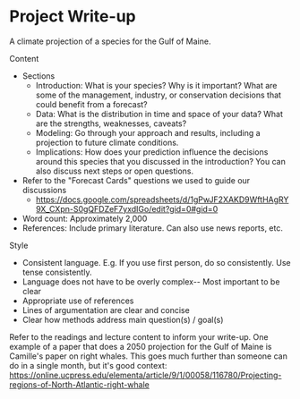 # Project Write-up

A climate projection of a species for the Gulf of Maine.

Content
 - Sections
   - Introduction: What is your species? Why is it important? What are some of the management, industry, or conservation decisions that could benefit from a forecast?
   - Data: What is the distribution in time and space of your data? What are the strengths, weaknesses, caveats?
   - Modeling: Go through your approach and results, including a projection to future climate conditions.
   - Implications: How does your prediction influence the decisions around this species that you discussed in the introduction? You can also discuss next steps or open questions.
 - Refer to the "Forecast Cards" questions we used to guide our discussions
   - https://docs.google.com/spreadsheets/d/1gPwJF2XAKD9WftHAgRY9X_CXpn-S0gQFDZeF7yxdIGo/edit?gid=0#gid=0
 - Word count: Approximately 2,000
 - References: Include primary literature. Can also use news reports, etc.
   
Style
   - Consistent language. E.g. If you use first person, do so consistently. Use tense consistently.
   - Language does not have to be overly complex-- Most important to be clear
   - Appropriate use of references
   - Lines of argumentation are clear and concise
   - Clear how methods address main question(s) / goal(s)

Refer to the readings and lecture content to inform your write-up. One example of a paper that does a 2050 projection for the Gulf of Maine is Camille's paper on right whales. This goes much further than someone can do in a single month, but it's good context: https://online.ucpress.edu/elementa/article/9/1/00058/116780/Projecting-regions-of-North-Atlantic-right-whale
